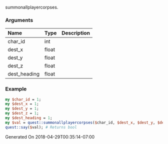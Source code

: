 summonallplayercorpses.
### Arguments
**Name**|**Type**|**Description**
:---|:---|:---
char_id|int|
dest_x|float|
dest_y|float|
dest_z|float|
dest_heading|float|

### Example

```perl
my $char_id = 1;
my $dest_x = 1;
my $dest_y = 1;
my $dest_z = 1;
my $dest_heading = 1;
my $val = quest::summonallplayercorpses($char_id, $dest_x, $dest_y, $dest_z, $dest_heading);
quest::say($val); # Returns bool
```


Generated On 2018-04-29T00:35:14-07:00